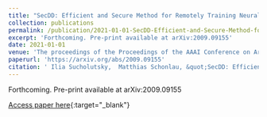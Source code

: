 ```yaml
---
title: "SecDD: Efficient and Secure Method for Remotely Training Neural Networks (Student Abstract)"
collection: publications
permalink: /publication/2021-01-01-SecDD-Efficient-and-Secure-Method-for-Remotely-Training-Neural-Networks-Student-Abstract
excerpt: 'Forthcoming. Pre-print available at arXiv:2009.09155'
date: 2021-01-01
venue: 'The proceedings of the Proceedings of the AAAI Conference on Artificial Intelligence'
paperurl: 'https://arxiv.org/abs/2009.09155'
citation: ' Ilia Sucholutsky,  Matthias Schonlau, &quot;SecDD: Efficient and Secure Method for Remotely Training Neural Networks (Student Abstract).&quot; The proceedings of the Proceedings of the AAAI Conference on Artificial Intelligence, 2021.'
---
```

Forthcoming. Pre-print available at arXiv:2009.09155

[Access paper here](https://arxiv.org/abs/2009.09155){:target="_blank"}
